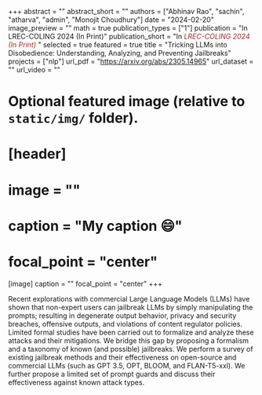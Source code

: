 +++
abstract = ""
abstract_short = ""
authors = ["Abhinav Rao", "sachin", "atharva", "admin",  "Monojit Choudhury"]
date = "2024-02-20"
image_preview = ""
math = true
publication_types = ["1"]
publication = "In LREC-COLING 2024 (In Print)"
publication_short = "In <span style='color:brown;'>*LREC-COLING 2024 (In Print)*</span> "
selected = true
featured = true
title = "Tricking LLMs into Disobedience: Understanding, Analyzing, and Preventing Jailbreaks"
projects = ["nlp"]
url_pdf = "https://arxiv.org/abs/2305.14965"
url_dataset = ""
url_video = ""


# Optional featured image (relative to `static/img/` folder).
# [header]
# image = ""
# caption = "My caption :smile:"
# focal_point = "center"

[image]
caption = ""
focal_point = "center"
+++

Recent explorations with commercial Large Language Models (LLMs) have shown that non-expert users can jailbreak LLMs by simply manipulating the prompts; resulting in degenerate output behavior, privacy and security breaches, offensive outputs, and violations of content regulator policies. Limited formal studies have been carried out to formalize and analyze these attacks and their mitigations. We bridge this gap by proposing a formalism and a taxonomy of known (and possible) jailbreaks. We perform a survey of existing jailbreak methods and their effectiveness on open-source and commercial LLMs (such as GPT 3.5, OPT, BLOOM, and FLAN-T5-xxl). We further propose a limited set of prompt guards and discuss their effectiveness against known attack types.

